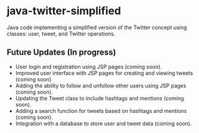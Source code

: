 # java-twitter-simplified
Java code implementing a simplified version of the Twitter concept using classes: user, tweet, and Twitter operations.

## Future Updates (In progress)
- User login and registration using JSP pages (coming soon).
- Improved user interface with JSP pages for creating and viewing tweets (coming soon)
- Adding the ability to follow and unfollow other users using JSP pages (coming soon).
- Updating the Tweet class to include hashtags and mentions (coming soon).
- Adding a search function for tweets based on hashtags and mentions (coming soon).
- Integration with a database to store user and tweet data (coming soon).

